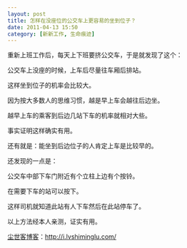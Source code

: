 ```yaml
---
layout: post
title: 怎样在没座位的公交车上更容易的坐到位子？
date: 2011-04-13 15:50
category: [新新工作, 生命痕迹]
---
```

重新上班工作后，每天上下班要挤公交车，于是就发现了这个：

公交车上没座的时候，上车后尽量往车厢后排站。

这样坐到位子的机率会比较大。

因为按大多数人的思维习惯，越是早上车会越往后边坐。

越早上车的乘客到后边几站下车的机率就相对大些。 

事实证明这样确实有用。

还有就是：能坐到后边位子的人肯定上车是比较早的。

还发现的一点是：

公交车中部下车门附近有个立柱上边有个按铃。

在需要下车的站可以按下。

这样司机就知道此站有人下车然后在此站停车了。

以上方法经本人亲测，证实有用。

<a href="http://i.lvshiminglu.com/">尘世客博客</a>：<a href="http://i.lvshiminglu.com/">http://i.lvshiminglu.com/</a>

